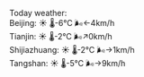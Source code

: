 Today weather:  
Beijing: ☀️ 🌡️-6°C 🌬️←4km/h  
Tianjin: ☀️ 🌡️-2°C 🌬️↗0km/h  
Shijiazhuang: ☀️ 🌡️-2°C 🌬️→1km/h  
Tangshan: ☀️ 🌡️-5°C 🌬️→9km/h  
